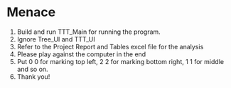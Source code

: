 # Menace

1. Build and run TTT_Main for running the program.
2. Ignore Tree_UI and TTT_UI
3. Refer to the Project Report and Tables excel file for the analysis
4. Please play against the computer in the end
5. Put 0 0 for marking top left, 2 2 for marking bottom right, 1 1 for middle and so on.
6. Thank you!
